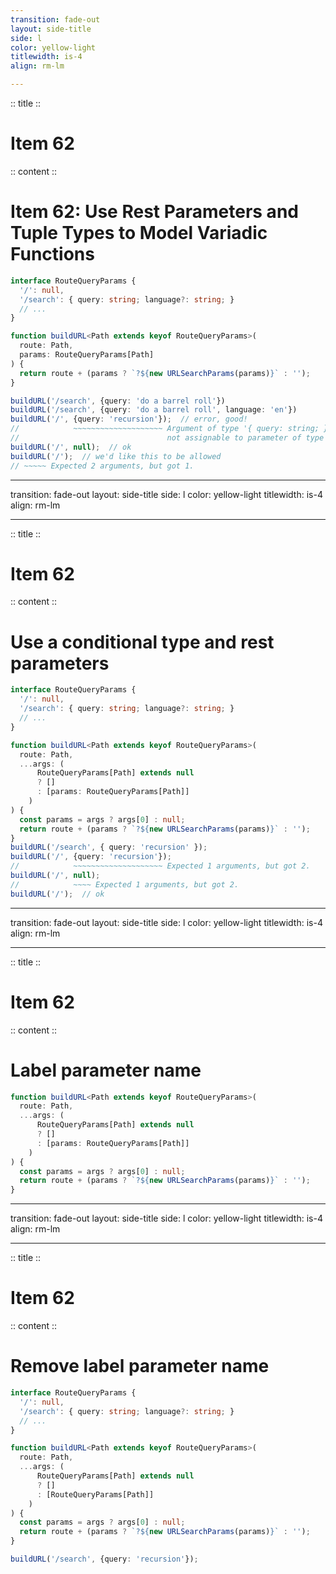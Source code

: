 ```yaml
---
transition: fade-out
layout: side-title
side: l
color: yellow-light
titlewidth: is-4
align: rm-lm

---
```

:: title ::

# Item 62

<UsagiItem2e />

:: content ::

# Item 62: Use Rest Parameters and Tuple Types to Model Variadic Functions

```ts {monaco}
interface RouteQueryParams {
  '/': null,
  '/search': { query: string; language?: string; }
  // ...
}

function buildURL<Path extends keyof RouteQueryParams>(
  route: Path,
  params: RouteQueryParams[Path]
) {
  return route + (params ? `?${new URLSearchParams(params)}` : '');
}

buildURL('/search', {query: 'do a barrel roll'})
buildURL('/search', {query: 'do a barrel roll', language: 'en'})
buildURL('/', {query: 'recursion'});  // error, good!
//            ~~~~~~~~~~~~~~~~~~~~ Argument of type '{ query: string; }' is
//                                 not assignable to parameter of type 'null'
buildURL('/', null);  // ok
buildURL('/');  // we'd like this to be allowed
// ~~~~~ Expected 2 arguments, but got 1.
```

---
transition: fade-out
layout: side-title
side: l
color: yellow-light
titlewidth: is-4
align: rm-lm

---
:: title ::

# Item 62

<UsagiItem2e />

:: content ::

# Use a conditional type and rest parameters

```ts {monaco}
interface RouteQueryParams {
  '/': null,
  '/search': { query: string; language?: string; }
  // ...
}

function buildURL<Path extends keyof RouteQueryParams>(
  route: Path,
  ...args: (
      RouteQueryParams[Path] extends null
      ? []
      : [params: RouteQueryParams[Path]]
    )
) {
  const params = args ? args[0] : null;
  return route + (params ? `?${new URLSearchParams(params)}` : '');
}
buildURL('/search', { query: 'recursion' });
buildURL('/', {query: 'recursion'});
//            ~~~~~~~~~~~~~~~~~~~~ Expected 1 arguments, but got 2.
buildURL('/', null);
//            ~~~~ Expected 1 arguments, but got 2.
buildURL('/');  // ok
```

---
transition: fade-out
layout: side-title
side: l
color: yellow-light
titlewidth: is-4
align: rm-lm

---
:: title ::

# Item 62

<UsagiItem2e />

:: content ::

# Label parameter name

```ts {3-7}
function buildURL<Path extends keyof RouteQueryParams>(
  route: Path,
  ...args: (
      RouteQueryParams[Path] extends null
      ? []
      : [params: RouteQueryParams[Path]]
    )
) {
  const params = args ? args[0] : null;
  return route + (params ? `?${new URLSearchParams(params)}` : '');
}
```

---
transition: fade-out
layout: side-title
side: l
color: yellow-light
titlewidth: is-4
align: rm-lm

---
:: title ::

# Item 62

<UsagiItem2e />

:: content ::

# Remove label parameter name

```ts {monaco}
interface RouteQueryParams {
  '/': null,
  '/search': { query: string; language?: string; }
  // ...
}

function buildURL<Path extends keyof RouteQueryParams>(
  route: Path,
  ...args: (
      RouteQueryParams[Path] extends null
      ? []
      : [RouteQueryParams[Path]]
    )
) {
  const params = args ? args[0] : null;
  return route + (params ? `?${new URLSearchParams(params)}` : '');
}

buildURL('/search', {query: 'recursion'});
```